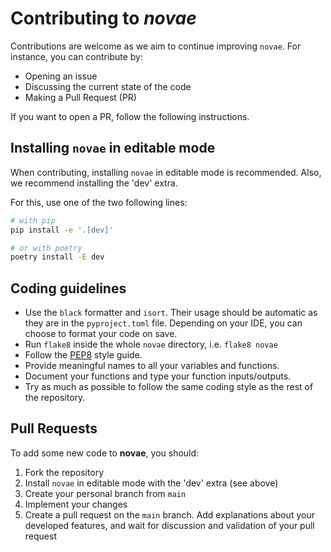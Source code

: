 # Contributing to *novae*

Contributions are welcome as we aim to continue improving `novae`. For instance, you can contribute by:

- Opening an issue
- Discussing the current state of the code
- Making a Pull Request (PR)

If you want to open a PR, follow the following instructions.

## Installing `novae` in editable mode

When contributing, installing `novae` in editable mode is recommended. Also, we recommend installing the 'dev' extra.

For this, use one of the two following lines:

```sh
# with pip
pip install -e '.[dev]'

# or with poetry
poetry install -E dev
```

## Coding guidelines

- Use the `black` formatter and `isort`. Their usage should be automatic as they are in the `pyproject.toml` file. Depending on your IDE, you can choose to format your code on save.
- Run `flake8` inside the whole `novae` directory, i.e. `flake8 novae`
- Follow the [PEP8](https://peps.python.org/pep-0008/) style guide.
- Provide meaningful names to all your variables and functions.
- Document your functions and type your function inputs/outputs.
- Try as much as possible to follow the same coding style as the rest of the repository.

## Pull Requests

To add some new code to **novae**, you should:

1. Fork the repository
2. Install `novae` in editable mode with the 'dev' extra (see above)
3. Create your personal branch from `main`
4. Implement your changes
5. Create a pull request on the `main` branch. Add explanations about your developed features, and wait for discussion and validation of your pull request
